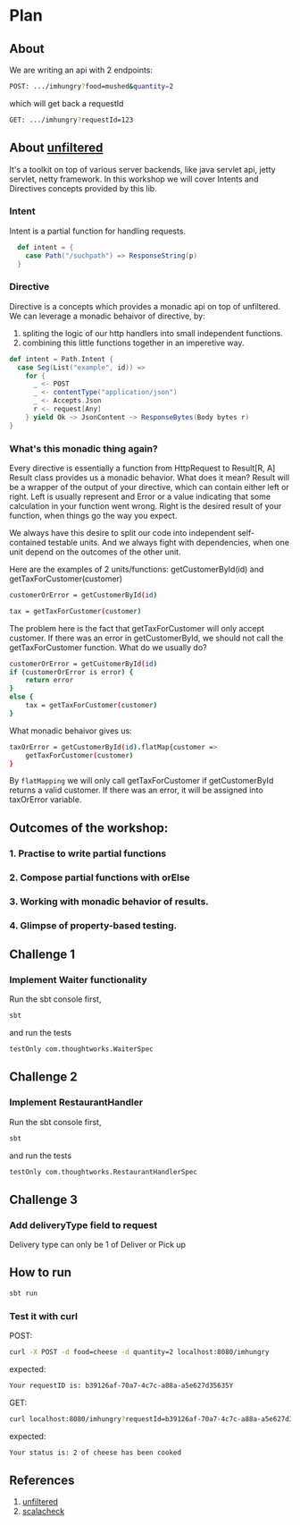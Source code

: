 # Plan

## About

We are writing an api with 2 endpoints:

```sh
POST: .../imhungry?food=mushed&quantity=2
```
which will get back a requestId
```sh
GET: .../imhungry?requestId=123
```
## About [unfiltered](http://unfiltered.ws)
It's a toolkit on top of various server backends, like java servlet api, jetty servlet, netty framework.
In this workshop we will cover Intents and Directives concepts provided by this lib.

### Intent
Intent is a partial function for handling requests.

```scala
  def intent = {
    case Path("/suchpath") => ResponseString(p)
  }
```

### Directive
Directive is a concepts which provides a monadic api on top of unfiltered.
We can leverage a monadic behaivor of directive, by:
 1. spliting the logic of our http handlers into small independent functions.
 2. combining this little functions together in an imperetive way.
 
```scala
def intent = Path.Intent {
  case Seg(List("example", id)) =>
    for {
      _ <- POST
      _ <- contentType("application/json")
      _ <- Accepts.Json
      r <- request[Any]
    } yield Ok ~> JsonContent ~> ResponseBytes(Body bytes r)
}
```

### What's this monadic thing again?
Every directive is essentially a function from HttpRequest to Result[R, A]
Result class provides us a monadic behavior. What does it mean?
Result will be a wrapper of the output of your directive, which can contain either left or right.
Left is usually represent and Error or a value indicating that some calculation in your function went wrong.
Right is the desired result of your function, when things go the way you expect.

We always have this desire to split our code into independent self-contained testable units.
And we always fight with dependencies, when one unit depend on the outcomes of the other unit.

Here are the examples of 2 units/functions: getCustomerById(id) and getTaxForCustomer(customer)

```sh
customerOrError = getCustomerById(id)
```

```sh
tax = getTaxForCustomer(customer)
```

The problem here is the fact that getTaxForCustomer will only accept customer. If there was an error in getCustomerById, we should not call the getTaxForCustomer function.
What do we usually do?

```sh
customerOrError = getCustomerById(id)
if (customerOrError is error) {
    return error
}
else {
    tax = getTaxForCustomer(customer)
}
```

What monadic behaivor gives us:

```sh
taxOrError = getCustomerById(id).flatMap{customer => 
    getTaxForCustomer(customer)
}
```
By `flatMapping` we will only call getTaxForCustomer if getCustomerById returns a valid customer. If there was an error, it will be assigned into taxOrError variable.

## Outcomes of the workshop:
### 1. Practise to write partial functions
### 2. Compose partial functions with orElse
### 3. Working with monadic behavior of results.
### 4. Glimpse of property-based testing.

## Challenge 1

### Implement Waiter functionality
Run the sbt console first,
```sh
sbt
```
and run the tests
```sh
testOnly com.thoughtworks.WaiterSpec
```

## Challenge 2

### Implement RestaurantHandler
Run the sbt console first,
```sh
sbt
```
and run the tests
```sh
testOnly com.thoughtworks.RestaurantHandlerSpec
```

## Challenge 3
### Add deliveryType field to request

Delivery type can only be 1 of Deliver or Pick up

## How to run

```sh
sbt run
```

### Test it with curl
POST:
```sh
curl -X POST -d food=cheese -d quantity=2 localhost:8080/imhungry
```
expected:

```sh
Your requestID is: b39126af-70a7-4c7c-a88a-a5e627d35635Y
```
GET:
```sh
curl localhost:8080/imhungry?requestId=b39126af-70a7-4c7c-a88a-a5e627d35635
```
expected:
```sh
Your status is: 2 of cheese has been cooked
```

## References
1. [unfiltered](http://unfiltered.ws)
2. [scalacheck](https://www.scalacheck.org)



